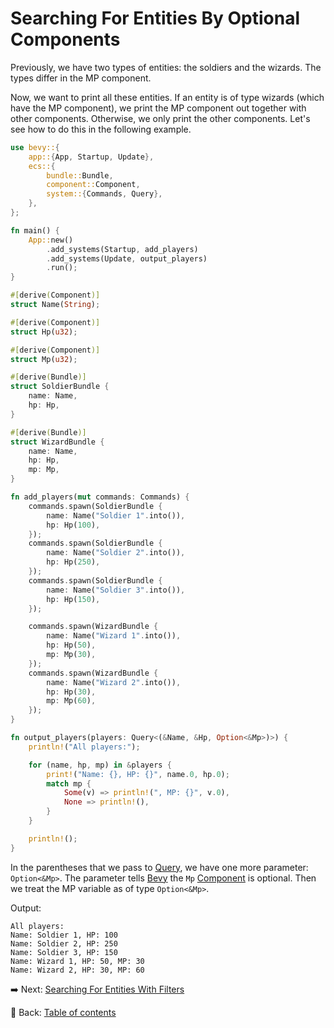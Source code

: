 # Searching For Entities By Optional Components

Previously, we have two types of entities: the soldiers and the wizards.
The types differ in the MP component.

Now, we want to print all these entities.
If an entity is of type wizards (which have the MP component), we print the MP component out together with other components.
Otherwise, we only print the other components.
Let's see how to do this in the following example.

```rust
use bevy::{
    app::{App, Startup, Update},
    ecs::{
        bundle::Bundle,
        component::Component,
        system::{Commands, Query},
    },
};

fn main() {
    App::new()
        .add_systems(Startup, add_players)
        .add_systems(Update, output_players)
        .run();
}

#[derive(Component)]
struct Name(String);

#[derive(Component)]
struct Hp(u32);

#[derive(Component)]
struct Mp(u32);

#[derive(Bundle)]
struct SoldierBundle {
    name: Name,
    hp: Hp,
}

#[derive(Bundle)]
struct WizardBundle {
    name: Name,
    hp: Hp,
    mp: Mp,
}

fn add_players(mut commands: Commands) {
    commands.spawn(SoldierBundle {
        name: Name("Soldier 1".into()),
        hp: Hp(100),
    });
    commands.spawn(SoldierBundle {
        name: Name("Soldier 2".into()),
        hp: Hp(250),
    });
    commands.spawn(SoldierBundle {
        name: Name("Soldier 3".into()),
        hp: Hp(150),
    });

    commands.spawn(WizardBundle {
        name: Name("Wizard 1".into()),
        hp: Hp(50),
        mp: Mp(30),
    });
    commands.spawn(WizardBundle {
        name: Name("Wizard 2".into()),
        hp: Hp(30),
        mp: Mp(60),
    });
}

fn output_players(players: Query<(&Name, &Hp, Option<&Mp>)>) {
    println!("All players:");

    for (name, hp, mp) in &players {
        print!("Name: {}, HP: {}", name.0, hp.0);
        match mp {
            Some(v) => println!(", MP: {}", v.0),
            None => println!(),
        }
    }

    println!();
}
```

In the parentheses that we pass to [Query](https://docs.rs/bevy/latest/bevy/ecs/system/struct.Query.html), we have one more parameter: `Option<&Mp>`.
The parameter tells [Bevy](https://bevyengine.org/) the `Mp` [Component](https://docs.rs/bevy/latest/bevy/ecs/component/trait.Component.html) is optional.
Then we treat the MP variable as of type `Option<&Mp>`.

Output:

```text
All players:
Name: Soldier 1, HP: 100
Name: Soldier 2, HP: 250
Name: Soldier 3, HP: 150
Name: Wizard 1, HP: 50, MP: 30
Name: Wizard 2, HP: 30, MP: 60

```

:arrow_right:  Next: [Searching For Entities With Filters](./searching_for_entities_with_filters.md)

:blue_book: Back: [Table of contents](./../README.md)
